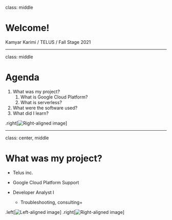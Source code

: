 class: middle

# Welcome!

Kamyar Karimi / TELUS / Fall Stage 2021

---

class: middle

# Agenda

1. What was my project? 
   1. What is Google Cloud Platform?
   2. What is serverless?
2. What were the software used?
3. What did I learn?

.right[![Right-aligned image](https://c.tenor.com/tvFWFDXRrmMAAAAd/blow-mind-mind-blown.gif)]

---

class: center, middle

# What was my project?

- Telus inc.
- Google Cloud Platform Support
  
- Developer Analyst I
  - Troubleshooting, consulting+


.left[![Left-aligned image](https://images.ctfassets.net/3cqlnin176yn/6Ijdf9MuukcyuWKWWigaSY/ae1d0b98f328d3f73b485e82ee8ed85f/LogoCOLOR_Telus_0.png)]
.right[![Right-aligned image](https://i.pinimg.com/originals/f8/69/2c/f8692cb6767a74417c015360cd453b5b.gif)]